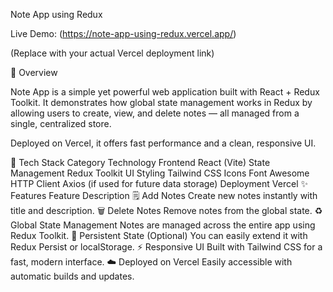 Note App using Redux

Live Demo: (https://note-app-using-redux.vercel.app/)

(Replace with your actual Vercel deployment link)

🚀 Overview

Note App is a simple yet powerful web application built with React + Redux Toolkit.
It demonstrates how global state management works in Redux by allowing users to create, view, and delete notes — all managed from a single, centralized store.

Deployed on Vercel, it offers fast performance and a clean, responsive UI.

🧩 Tech Stack
Category	Technology
Frontend	React (Vite)
State Management	Redux Toolkit
UI Styling	Tailwind CSS
Icons	Font Awesome
HTTP Client	Axios (if used for future data storage)
Deployment	Vercel
✨ Features
Feature	Description
🗒️ Add Notes	Create new notes instantly with title and description.
🗑️ Delete Notes	Remove notes from the global state.
♻️ Global State Management	Notes are managed across the entire app using Redux Toolkit.
💾 Persistent State (Optional)	You can easily extend it with Redux Persist or localStorage.
⚡ Responsive UI	Built with Tailwind CSS for a fast, modern interface.
☁️ Deployed on Vercel	Easily accessible with automatic builds and updates.
